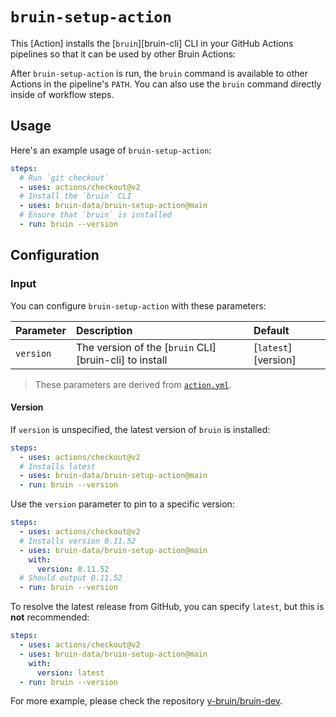 # `bruin-setup-action`
This [Action] installs the [`bruin`][bruin-cli] CLI in your GitHub Actions pipelines so that it can be
used by other Bruin Actions:


After `bruin-setup-action` is run, the `bruin` command is available to other Actions in the pipeline's
`PATH`. You can also use the `bruin` command directly inside of workflow steps.

## Usage

Here's an example usage of `bruin-setup-action`:

```yaml
steps:
  # Run `git checkout`
  - uses: actions/checkout@v2
  # Install the `bruin` CLI
  - uses: bruin-data/bruin-setup-action@main
  # Ensure that `bruin` is installed
  - run: bruin --version
```

## Configuration

### Input

You can configure `bruin-setup-action` with these parameters:

| Parameter      | Description                                        | Default            |
|:---------------|:---------------------------------------------------|:-------------------|
| `version`      | The version of the [`bruin` CLI][bruin-cli] to install | [`latest`][version] |

> These parameters are derived from [`action.yml`](./action.yml). <br>
#### Version

If `version` is unspecified, the latest version of `bruin` is installed:

```yaml
steps:
  - uses: actions/checkout@v2
  # Installs latest
  - uses: bruin-data/bruin-setup-action@main
  - run: bruin --version
```

Use the `version` parameter to pin to a specific version:

```yaml
steps:
  - uses: actions/checkout@v2
  # Installs version 0.11.52
  - uses: bruin-data/bruin-setup-action@main
    with:
      version: 0.11.52
  # Should output 0.11.52
  - run: bruin --version
```

To resolve the latest release from GitHub, you can specify `latest`, but this is **not**
recommended:

```yaml
steps:
  - uses: actions/checkout@v2
  - uses: bruin-data/bruin-setup-action@main
    with:
      version: latest
  - run: bruin --version
```

For more example, please check the repository [y-bruin/bruin-dev](https://github.com/y-bruin/bruin-dev).